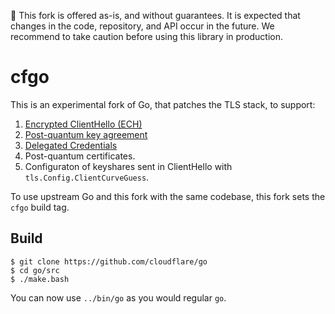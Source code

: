 🚨 This fork is offered as-is, and without guarantees. It is expected that
changes in the code, repository, and API occur in the future. We recommend to take
caution before using this library in production.

# cfgo

This is an experimental fork of Go, that patches the TLS stack, to support: 

1. [Encrypted ClientHello (ECH)](https://blog.cloudflare.com/encrypted-client-hello/)
2. [Post-quantum key agreement](https://blog.cloudflare.com/post-quantum-for-all/)
3. [Delegated Credentials](https://blog.cloudflare.com/keyless-delegation/)
4. Post-quantum certificates. 
5. Configuraton of keyshares sent in ClientHello with `tls.Config.ClientCurveGuess`.

To use upstream Go and this fork with the same codebase, this fork sets the `cfgo` build tag.

## Build

```
$ git clone https://github.com/cloudflare/go
$ cd go/src
$ ./make.bash
```

 You can now use `../bin/go` as you would regular `go`.
